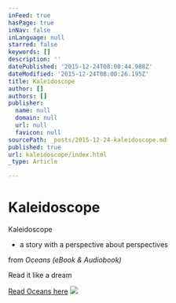 ```yaml
---
inFeed: true
hasPage: true
inNav: false
inLanguage: null
starred: false
keywords: []
description: ''
datePublished: '2015-12-24T08:00:44.988Z'
dateModified: '2015-12-24T08:00:26.195Z'
title: Kaleidoscope
author: []
authors: []
publisher:
  name: null
  domain: null
  url: null
  favicon: null
sourcePath: _posts/2015-12-24-kaleidoscope.md
published: true
url: kaleidoscope/index.html
_type: Article

---
```

# Kaleidoscope
Kaleidoscope

- a story with a perspective about perspectives

from _Oceans (eBook & Audiobook)_

Read it like a dream

[Read Oceans here][0]
![](https://the-grid-user-content.s3-us-west-2.amazonaws.com/ca184ded-981b-4623-8803-1f3803779565.JPG)

[0]: https://www.goodreads.com/book/show/27814335-oceans